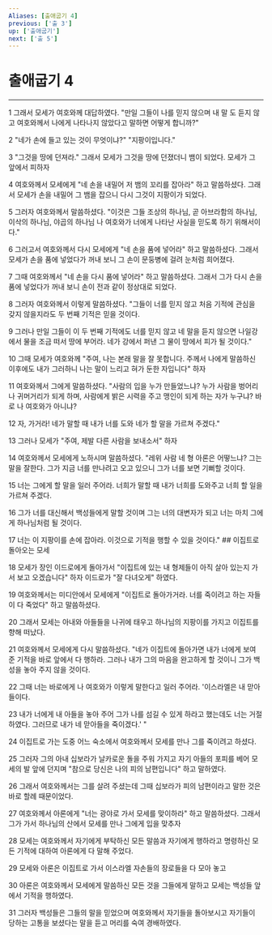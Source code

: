 ```yaml
---
Aliases: [출애굽기 4]
previous: ['출 3']
up: ['출애굽기']
next: ['출 5']
---
```

# 출애굽기 4

***


1 그래서 모세가 여호와께 대답하였다. "만일 그들이 나를 믿지 않으며 내 말 도 듣지 않고 여호와께서 나에게 나타나지 않았다고 말하면 어떻게 합니까?" 

2 "네가 손에 들고 있는 것이 무엇이냐?" "지팡이입니다." 

3 "그것을 땅에 던져라." 그래서 모세가 그것을 땅에 던졌더니 뱀이 되었다. 모세가 그 앞에서 피하자 

4 여호와께서 모세에게 "네 손을 내밀어 저 뱀의 꼬리를 잡아라" 하고 말씀하셨다. 그래서 모세가 손을 내밀어 그 뱀을 잡으니 다시 그것이 지팡이가 되었다. 

5 그러자 여호와께서 말씀하셨다. "이것은 그들 조상의 하나님, 곧 아브라함의 하나님, 이삭의 하나님, 야곱의 하나님 나 여호와가 너에게 나타난 사실을 믿도록 하기 위해서이다." 

6 그러고서 여호와께서 다시 모세에게 "네 손을 품에 넣어라" 하고 말씀하셨다. 그래서 모세가 손을 품에 넣었다가 꺼내 보니 그 손이 문둥병에 걸려 눈처럼 희어졌다. 

7 그때 여호와께서 "네 손을 다시 품에 넣어라" 하고 말씀하셨다. 그래서 그가 다시 손을 품에 넣었다가 꺼내 보니 손이 전과 같이 정상대로 되었다. 

8 그러자 여호와께서 이렇게 말씀하셨다. "그들이 너를 믿지 않고 처음 기적에 관심을 갖지 않을지라도 두 번째 기적은 믿을 것이다. 

9 그러나 만일 그들이 이 두 번째 기적에도 너를 믿지 않고 네 말을 듣지 않으면 나일강에서 물을 조금 떠서 땅에 부어라. 네가 강에서 퍼낸 그 물이 땅에서 피가 될 것이다." 

10 그때 모세가 여호와께 "주여, 나는 본래 말을 잘 못합니다. 주께서 나에게 말씀하신 이후에도 내가 그러하니 나는 말이 느리고 혀가 둔한 자입니다" 하자 

11 여호와께서 그에게 말씀하셨다. "사람의 입을 누가 만들었느냐? 누가 사람을 벙어리나 귀머거리가 되게 하며, 사람에게 밝은 시력을 주고 맹인이 되게 하는 자가 누구냐? 바로 나 여호와가 아니냐? 

12 자, 가거라! 네가 말할 때 내가 너를 도와 네가 할 말을 가르쳐 주겠다." 

13 그러나 모세가 "주여, 제발 다른 사람을 보내소서" 하자 

14 여호와께서 모세에게 노하시며 말씀하셨다. "레위 사람 네 형 아론은 어떻느냐? 그는 말을 잘한다. 그가 지금 너를 만나려고 오고 있으니 그가 너를 보면 기뻐할 것이다. 

15 너는 그에게 할 말을 일러 주어라. 너희가 말할 때 내가 너희를 도와주고 너희 할 일을 가르쳐 주겠다. 

16 그가 너를 대신해서 백성들에게 말할 것이며 그는 너의 대변자가 되고 너는 마치 그에게 하나님처럼 될 것이다. 

17 너는 이 지팡이를 손에 잡아라. 이것으로 기적을 행할 수 있을 것이다." ## 이집트로 돌아오는 모세 

18 모세가 장인 이드로에게 돌아가서 "이집트에 있는 내 형제들이 아직 살아 있는지 가서 보고 오겠습니다" 하자 이드로가 "잘 다녀오게" 하였다. 

19 여호와께서는 미디안에서 모세에게 "이집트로 돌아가거라. 너를 죽이려고 하는 자들이 다 죽었다" 하고 말씀하셨다. 

20 그래서 모세는 아내와 아들들을 나귀에 태우고 하나님의 지팡이를 가지고 이집트를 향해 떠났다. 

21 여호와께서 모세에게 다시 말씀하셨다. "네가 이집트에 돌아가면 내가 너에게 보여 준 기적을 바로 앞에서 다 행하라. 그러나 내가 그의 마음을 완고하게 할 것이니 그가 백성을 놓아 주지 않을 것이다. 

22 그때 너는 바로에게 나 여호와가 이렇게 말한다고 일러 주어라. '이스라엘은 내 맏아들이다. 

23 내가 너에게 내 아들을 놓아 주어 그가 나를 섬길 수 있게 하라고 했는데도 너는 거절하였다. 그러므로 내가 네 맏아들을 죽이겠다.' " 

24 이집트로 가는 도중 어느 숙소에서 여호와께서 모세를 만나 그를 죽이려고 하셨다. 

25 그러자 그의 아내 십보라가 날카로운 돌을 주워 가지고 자기 아들의 포피를 베어 모세의 발 앞에 던지며 "참으로 당신은 나의 피의 남편입니다" 하고 말하였다. 

26 그래서 여호와께서는 그를 살려 주셨는데 그때 십보라가 피의 남편이라고 말한 것은 바로 할례 때문이었다. 

27 여호와께서 아론에게 "너는 광야로 가서 모세를 맞이하라" 하고 말씀하셨다. 그래서 그가 가서 하나님의 산에서 모세를 만나 그에게 입을 맞추자 

28 모세는 여호와께서 자기에게 부탁하신 모든 말씀과 자기에게 행하라고 명령하신 모든 기적에 대하여 아론에게 다 말해 주었다. 

29 모세와 아론은 이집트로 가서 이스라엘 자손들의 장로들을 다 모아 놓고 

30 아론은 여호와께서 모세에게 말씀하신 모든 것을 그들에게 말하고 모세는 백성들 앞에서 기적을 행하였다. 

31 그러자 백성들은 그들의 말을 믿었으며 여호와께서 자기들을 돌아보시고 자기들이 당하는 고통을 보셨다는 말을 듣고 머리를 숙여 경배하였다.

